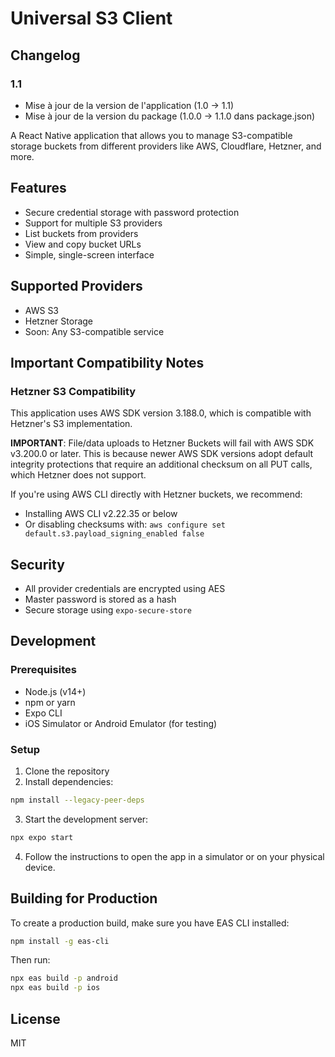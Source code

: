 # Universal S3 Client

## Changelog

### 1.1
- Mise à jour de la version de l'application (1.0 → 1.1)
- Mise à jour de la version du package (1.0.0 → 1.1.0 dans package.json)

A React Native application that allows you to manage S3-compatible storage buckets from different providers like AWS, Cloudflare, Hetzner, and more.

## Features

- Secure credential storage with password protection
- Support for multiple S3 providers
- List buckets from providers
- View and copy bucket URLs
- Simple, single-screen interface

## Supported Providers

- AWS S3
- Hetzner Storage
- Soon: Any S3-compatible service

## Important Compatibility Notes

### Hetzner S3 Compatibility

This application uses AWS SDK version 3.188.0, which is compatible with Hetzner's S3 implementation. 

**IMPORTANT**: File/data uploads to Hetzner Buckets will fail with AWS SDK v3.200.0 or later. This is because newer AWS SDK versions adopt default integrity protections that require an additional checksum on all PUT calls, which Hetzner does not support.

If you're using AWS CLI directly with Hetzner buckets, we recommend:
- Installing AWS CLI v2.22.35 or below
- Or disabling checksums with: `aws configure set default.s3.payload_signing_enabled false`

## Security

- All provider credentials are encrypted using AES
- Master password is stored as a hash
- Secure storage using `expo-secure-store`

## Development

### Prerequisites

- Node.js (v14+)
- npm or yarn
- Expo CLI
- iOS Simulator or Android Emulator (for testing)

### Setup

1. Clone the repository
2. Install dependencies:

```bash
npm install --legacy-peer-deps
```

3. Start the development server:

```bash
npx expo start
```

4. Follow the instructions to open the app in a simulator or on your physical device.

## Building for Production

To create a production build, make sure you have EAS CLI installed:

```bash
npm install -g eas-cli
```

Then run:

```bash
npx eas build -p android
npx eas build -p ios
```

## License

MIT 

